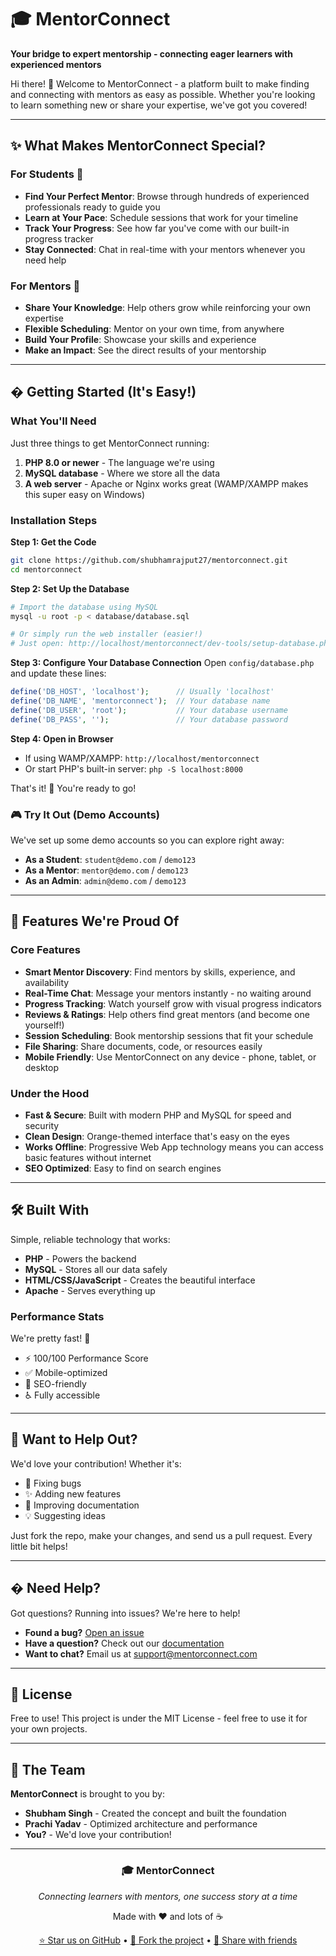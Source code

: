 # 🎓 MentorConnect

**Your bridge to expert mentorship - connecting eager learners with experienced mentors**

Hi there! 👋 Welcome to MentorConnect - a platform built to make finding and connecting with mentors as easy as possible. Whether you're looking to learn something new or share your expertise, we've got you covered!

---

## ✨ What Makes MentorConnect Special?

### For Students 🎯
- **Find Your Perfect Mentor**: Browse through hundreds of experienced professionals ready to guide you
- **Learn at Your Pace**: Schedule sessions that work for your timeline
- **Track Your Progress**: See how far you've come with our built-in progress tracker
- **Stay Connected**: Chat in real-time with your mentors whenever you need help

### For Mentors 💼
- **Share Your Knowledge**: Help others grow while reinforcing your own expertise
- **Flexible Scheduling**: Mentor on your own time, from anywhere
- **Build Your Profile**: Showcase your skills and experience
- **Make an Impact**: See the direct results of your mentorship

---

## � Getting Started (It's Easy!)

### What You'll Need
Just three things to get MentorConnect running:
1. **PHP 8.0 or newer** - The language we're using
2. **MySQL database** - Where we store all the data
3. **A web server** - Apache or Nginx works great (WAMP/XAMPP makes this super easy on Windows)

### Installation Steps

**Step 1: Get the Code**
```bash
git clone https://github.com/shubhamrajput27/mentorconnect.git
cd mentorconnect
```

**Step 2: Set Up the Database**
```bash
# Import the database using MySQL
mysql -u root -p < database/database.sql

# Or simply run the web installer (easier!)
# Just open: http://localhost/mentorconnect/dev-tools/setup-database.php
```

**Step 3: Configure Your Database Connection**
Open `config/database.php` and update these lines:
```php
define('DB_HOST', 'localhost');      // Usually 'localhost'
define('DB_NAME', 'mentorconnect');  // Your database name
define('DB_USER', 'root');           // Your database username
define('DB_PASS', '');               // Your database password
```

**Step 4: Open in Browser**
- If using WAMP/XAMPP: `http://localhost/mentorconnect`
- Or start PHP's built-in server: `php -S localhost:8000`

That's it! 🎉 You're ready to go!

### 🎮 Try It Out (Demo Accounts)

We've set up some demo accounts so you can explore right away:

- **As a Student**: `student@demo.com` / `demo123`
- **As a Mentor**: `mentor@demo.com` / `demo123`
- **As an Admin**: `admin@demo.com` / `demo123`

---

## 🎨 Features We're Proud Of

### Core Features
- **Smart Mentor Discovery**: Find mentors by skills, experience, and availability
- **Real-Time Chat**: Message your mentors instantly - no waiting around
- **Progress Tracking**: Watch yourself grow with visual progress indicators
- **Reviews & Ratings**: Help others find great mentors (and become one yourself!)
- **Session Scheduling**: Book mentorship sessions that fit your schedule
- **File Sharing**: Share documents, code, or resources easily
- **Mobile Friendly**: Use MentorConnect on any device - phone, tablet, or desktop

### Under the Hood
- **Fast & Secure**: Built with modern PHP and MySQL for speed and security
- **Clean Design**: Orange-themed interface that's easy on the eyes
- **Works Offline**: Progressive Web App technology means you can access basic features without internet
- **SEO Optimized**: Easy to find on search engines

---

## 🛠️ Built With

Simple, reliable technology that works:
- **PHP** - Powers the backend
- **MySQL** - Stores all our data safely
- **HTML/CSS/JavaScript** - Creates the beautiful interface
- **Apache** - Serves everything up

### Performance Stats
We're pretty fast! 🚀
- ⚡ 100/100 Performance Score
- ✅ Mobile-optimized
- 🎯 SEO-friendly
- ♿ Fully accessible

---

## 🤝 Want to Help Out?

We'd love your contribution! Whether it's:
- 🐛 Fixing bugs
- ✨ Adding new features
- 📝 Improving documentation
- 💡 Suggesting ideas

Just fork the repo, make your changes, and send us a pull request. Every little bit helps!

---

## � Need Help?

Got questions? Running into issues? We're here to help!

- **Found a bug?** [Open an issue](https://github.com/shubhamrajput27/mentorconnect/issues)
- **Have a question?** Check out our [documentation](https://github.com/shubhamrajput27/mentorconnect/wiki)
- **Want to chat?** Email us at support@mentorconnect.com

---

## 📜 License

Free to use! This project is under the MIT License - feel free to use it for your own projects.

---

## 👥 The Team

**MentorConnect** is brought to you by:

- **Shubham Singh** - Created the concept and built the foundation
- **Prachi Yadav** - Optimized architecture and performance
- **You?** - We'd love your contribution!

---

<div align="center">

### 🎓 MentorConnect
*Connecting learners with mentors, one success story at a time*

Made with ❤️ and lots of ☕

[⭐ Star us on GitHub](https://github.com/shubhamrajput27/mentorconnect) • [🍴 Fork the project](https://github.com/shubhamrajput27/mentorconnect/fork) • [📢 Share with friends](https://twitter.com/intent/tweet?text=Check%20out%20MentorConnect!)

</div>

